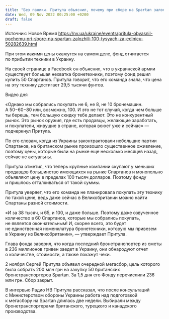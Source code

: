 ```yaml
---
title: "Без паники. Притула объяснил, почему при сборе на Spartan заложили $100 тысяч за единицу, а не меньше"
date: Wed, 09 Nov 2022 00:25:00 +0200
draft: false
---
```

Источник: Новое Время https://nv.ua/ukraine/events/pritula-obyasnil-pochemu-pri-sbore-na-spartan-zalozhili-100-tysyach-za-edinicu-50282639.html


 При этом какими цены окажутся на самом деле, фонд отчитается по прибытии техники в Украину.

На своей странице в Facebook он объяснил, что в украинской армии существует большая нехватка бронетехники, поэтому фонд решил купить 50 Спартанов. Притула говорит, что его команда знала, что цена на эту технику достигает 29,5 тысячи фунтов.

 Видео дня   

«Однако мы собрались покупать не 6, не 8, не 10 бронемашин. А 50−60−80 или, возможно, 100. И это не тот случай, когда чем больше ты берешь, тем большую скидку тебе делают. Это не конкурентный рынок. Это рынок оружия, где есть продавцы, желающие заработать, и покупатели, живущие в стране, которая воюет уже и сейчас» — подчеркнул Притула.

По его словам, когда из Украины законтрактовали небольшие партии Спартанов, на британском рынке произошло существенное оживление, поэтому цены, которые были на рынке еще несколько месяцев назад, сейчас не актуальны.

Притула отметил, что теперь крупные компании скупают у меньших продавцов большинство имеющихся на рынке Спартанов и монопольно объявляют цену в пределах 100 тысяч долларов. Поэтому фонду и пришлось отталкиваться от такой суммы.

Притула уверяет, что его команда не планировала покупать эту технику по такой цене, ведь даже сейчас в Великобритании можно найти Спартаны разной стоимости.

«И за 38 тысяч, и 65, и 100, и даже больше. Поэтому даже озвученное количество в 60 Спартанов, которые мы собрались покупать, не является окончательным! И, скорее всего, это будет не единственная номенклатура бронетехники, которую мы привезем в Украину из Великобритании», — утверждает Притула.

Глава фонда заверил, что когда последний бронетранспортер из сметы в 236 миллионов гривен заедет в Украину, они обнародуют отчет о количестве, стоимости, а также покажут чеки.

2 ноября Сергей Притула объявил очередной мегаcбор, цель которого была собрать 200 млн грн на закупку 50 британских бронетранспортеров Spartan. За 1,5 дня его Фонду перечислили 236 млн грн. Сбор закрыт.

В интервью Радио НВ Притула рассказал, что после консультаций с Министерством обороны Украины работа над подготовкой к мегасбору на Spartan длилась две недели. Выбирали между бронетранспортерами британского, турецкого и канадского производства.
